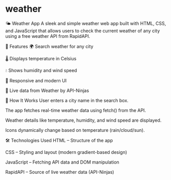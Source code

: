 # weather
🌤️ Weather App
A sleek and simple weather web app built with HTML, CSS, and JavaScript that allows users to check the current weather of any city using a free weather API from RapidAPI.

🔧 Features
🌍 Search weather for any city

🌡️ Displays temperature in Celsius

💧 Shows humidity and wind speed

🎨 Responsive and modern UI

📡 Live data from Weather by API-Ninjas

🚀 How It Works
User enters a city name in the search box.

The app fetches real-time weather data using fetch() from the API.

Weather details like temperature, humidity, and wind speed are displayed.

Icons dynamically change based on temperature (rain/cloud/sun).

🛠️ Technologies Used
HTML – Structure of the app

CSS – Styling and layout (modern gradient-based design)

JavaScript – Fetching API data and DOM manipulation

RapidAPI – Source of live weather data (API-Ninjas)

